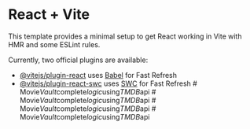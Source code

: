 # React + Vite

This template provides a minimal setup to get React working in Vite with HMR and some ESLint rules.

Currently, two official plugins are available:

- [@vitejs/plugin-react](https://github.com/vitejs/vite-plugin-react/blob/main/packages/plugin-react/README.md) uses [Babel](https://babeljs.io/) for Fast Refresh
- [@vitejs/plugin-react-swc](https://github.com/vitejs/vite-plugin-react-swc) uses [SWC](https://swc.rs/) for Fast Refresh
#   M o v i e _ V a u l t _ c o m p l e t e _ l o g i c _ u s i n g _ T M D B _ a p i  
 #   M o v i e _ V a u l t _ c o m p l e t e _ l o g i c _ u s i n g _ T M D B _ a p i  
 #   M o v i e _ V a u l t _ c o m p l e t e _ l o g i c _ u s i n g _ T M D B _ a p i  
 #   M o v i e _ V a u l t _ c o m p l e t e _ l o g i c _ u s i n g _ T M D B _ a p i  
 